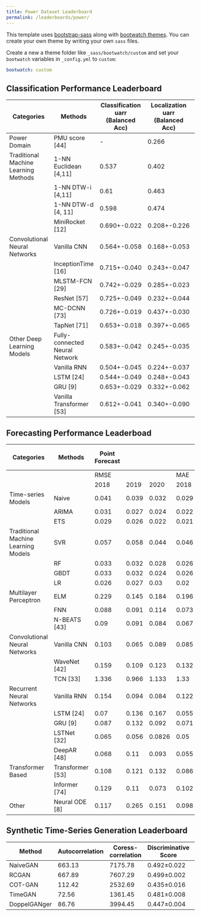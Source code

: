 ```yaml
---
title: Power Dataset Leaderboard
permalink: /leaderboards/power/
---
```


This template uses [bootstrap-sass](https://github.com/twbs/bootstrap-sass) along with [bootwatch themes](https://bootswatch.com/3).
You can create your own theme by writing your own `sass` files.

Create a new a theme folder like `_sass/bootwatch/custom` and set your `bootwatch` variables in `_config.yml` to `custom`:

```yaml
bootwatch: custom
```

## Classification Performance Leaderboard

|Categories                         |Methods         |Classification uarr (Balanced Acc)|Localization uarr (Balanced Acc)|Detection darr (Macro MAE)|
|-----------------------------------|----------------|----------------------------------|--------------------------------|--------------------------|
|Power Domain                       |PMU score [44]  |-                                 |0.266                           |-                         |
|Traditional Machine Learning Methods|1-NN Euclidean [4,11]|0.537                             |0.402                           |36.465                    |
|                                   |1-NN DTW-i [4,11]|0.61                              |0.463                           |53.928                    |
|                                   |1-NN DTW-d [4, 11]|0.598                             |0.474                           |53.709                    |
|                                   |MiniRocket [12] |0.690+-0.022                      |0.208+-0.226                    |53.908+-3.358             |
|Convolutional Neural Networks      |Vanilla CNN     |0.564+-0.058                      |0.168+-0.053                    |40.458+-12.686            |
|                                   |InceptionTime [16]|0.715+-0.040                      |0.243+-0.047                    |43.743+-10.605            |
|                                   |MLSTM-FCN [29]  |0.742+-0.029                      |0.285+-0.023                    |31.873+-5.400             |
|                                   |ResNet [57]     |0.725+-0.049                      |0.232+-0.044                    |38.578+-9.569             |
|                                   |MC-DCNN [73]    |0.726+-0.019                      |0.437+-0.030                    |38.107+-5.675             |
|                                   |TapNet [71]     |0.653+-0.018                      |0.397+-0.065                    |58.251+-1.974             |
|Other Deep Learning Models         |Fully-connected Neural Network|0.583+-0.042                      |0.245+-0.035                    |54.131+-9.964             |
|                                   |Vanilla RNN     |0.504+-0.045                      |0.224+-0.037                    |57.184+-4.285             |
|                                   |LSTM [24]       |0.544+-0.049                      |0.248+-0.043                    |56.434+-2.851             |
|                                   |GRU [9]         |0.653+-0.029                      |0.332+-0.062                    |55.550+-2.090             |
|                                   |Vanilla Transformer [53]|0.612+-0.041                      |0.340+-0.090                    |46.824+-0.866             |


## Forecasting Performance Leaderboad

|Categories                         |Methods         |Point Forecast| | | | | | | | |95% Pred. Interval| | |
|-----------------------------------|----------------|--------------|------|------|------|------|------|------|-------|-------|------------------|-------|-------|
|                                   |                |RMSE          |      |      |MAE   |      |      |MAPE  |       |       |MIS               |       |       |
|                                   |                |2018          |2019  |2020  |2018  |2019  |2020  |2018  |2019   |2020   |2018              |2019   |2020   |
|Time-series Models                 |Naive           |0.041         |0.039 |0.032 |0.029 |0.029 |0.024 |0.032 |0.032  |0.027  |0.203             |0.175  |0.19   |
|                                   |ARIMA           |0.031         |0.027 |0.024 |0.022 |0.02  |0.017 |0.023 |0.022  |0.019  |0.113             |0.095  |0.083  |
|                                   |ETS             |0.029         |0.026 |0.022 |0.021 |0.019 |0.017 |0.022 |0.021  |0.018  |0.107             |0.088  |0.076  |
|Traditional Machine Learning Models|SVR             |0.057         |0.058 |0.044 |0.046 |0.048 |0.037 |0.053 |0.057  |0.043  |0.181             |0.182  |0.185  |
|                                   |RF              |0.033         |0.032 |0.028 |0.026 |0.026 |0.022 |0.029 |0.028  |0.024  |0.099             |0.093  |0.095  |
|                                   |GBDT            |0.033         |0.032 |0.024 |0.026 |0.026 |0.02  |0.029 |0.029  |0.023  |0.095             |0.087  |0.091  |
|                                   |LR              |0.026         |0.027 |0.03  |0.02  |0.022 |0.024 |0.021 |0.024  |0.026  |1.141             |0.871  |0.1    |
|Multilayer Perceptron              |ELM             |0.229         |0.145 |0.184 |0.196 |0.119 |0.146 |0.233 |0.14   |0.17   |0.531             |0.427  |0.573  |
|                                   |FNN             |0.088         |0.091 |0.114 |0.073 |0.076 |0.085 |0.083 |0.089  |0.1    |0.24              |0.248  |0.257  |
|                                   |N-BEATS [43]    |0.09          |0.091 |0.084 |0.067 |0.072 |0.068 |0.072 |0.082  |0.077  |0.209             |0.207  |0.236  |
|Convolutional Neural Networks      |Vanilla CNN     |0.103         |0.065 |0.089 |0.085 |0.049 |0.058 |0.099 |0.053  |0.067  |0.263             |0.243  |0.243  |
|                                   |WaveNet [42]    |0.159         |0.109 |0.123 |0.132 |0.087 |0.103 |0.156 |0.093  |0.12   |0.438             |0.454  |0.659  |
|                                   |TCN [33]        |1.336         |0.966 |1.133 |1.33  |0.96  |1.13  |1.478 |1.1    |1.277  |2.777             |1.996  |2.359  |
|Recurrent Neural Networks          |Vanilla RNN     |0.154         |0.094 |0.084 |0.122 |0.075 |0.068 |0.137 |0.088  |0.08   |0.33              |0.273  |0.23   |
|                                   |LSTM [24]       |0.07          |0.136 |0.167 |0.055 |0.114 |0.101 |0.061 |0.136  |0.12   |0.244             |0.286  |0.302  |
|                                   |GRU [9]         |0.087         |0.132 |0.092 |0.071 |0.108 |0.074 |0.081 |0.127  |0.086  |0.216             |0.286  |0.201  |
|                                   |LSTNet [32]     |0.065         |0.056 |0.0826|0.05  |0.046 |0.067 |0.055 |0.053  |0.075  |0.188             |0.328  |0.227  |
|                                   |DeepAR [48]     |0.068         |0.11  |0.093 |0.055 |0.086 |0.078 |0.059 |0.101  |0.09   |1.752             |1.515  |1.531  |
|Transformer Based                  |Transformer [53]|0.108         |0.121 |0.132 |0.086 |0.095 |0.101 |0.098 |0.114  |0.119  |0.265             |0.28   |0.298  |
|                                   |Informer [74]   |0.129         |0.11  |0.073 |0.102 |0.086 |0.059 |0.118 |0.101  |0.067  |0.252             |0.215  |0.214  |
|Other                              |Neural ODE [8]  |0.117         |0.265 |0.151 |0.098 |0.249 |0.128 |0.102 |0.27   |0.137  |0.737             |0.709  |0.801  |

## Synthetic Time-Series Generation Leaderboard

|Method                             |Autocorrelation |Coress-correlation|Discriminative Score|Hours |
|-----------------------------------|----------------|------------------|--------------------|------|
|NaiveGAN                           |663.13          |7175.78           |0.492±0.022         |5     |
|RCGAN                              |667.89          |7607.29           |0.499±0.002         |27    |
|COT-GAN                            |112.42          |2532.69           |0.435±0.016         |6     |
|TimeGAN                            |72.56           |1361.45           |0.481±0.008         |52    |
|DoppelGANger                       |86.76           |3994.45           |0.447±0.004         |22    |
